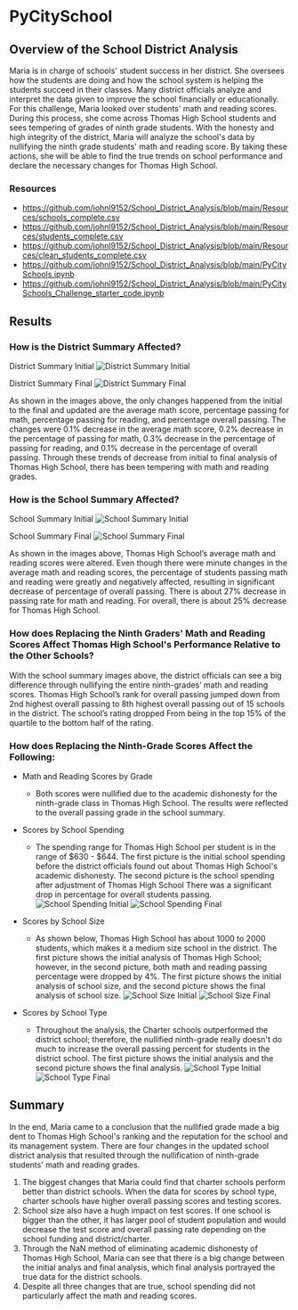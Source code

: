 # PyCitySchool

## Overview of the School District Analysis
Maria is in charge of schools' student success in her district. She oversees how the students are doing and how the school system is helping the students succeed in their classes. Many district officials analyze and interpret the data given to improve the school financially or educationally. For this challenge, Maria looked over students' math and reading scores. During this process, she come across Thomas High School students and sees tempering of grades of ninth grade students. With the honesty and high integrity of the district, Maria will analyze the school's data by nullifying the ninth grade students' math and reading score. By taking these actions, she will be able to find the true trends on school performance and declare the necessary changes for Thomas High School.

### Resources
- https://github.com/johnl9152/School_District_Analysis/blob/main/Resources/schools_complete.csv
- https://github.com/johnl9152/School_District_Analysis/blob/main/Resources/students_complete.csv
- https://github.com/johnl9152/School_District_Analysis/blob/main/Resources/clean_students_complete.csv
- https://github.com/johnl9152/School_District_Analysis/blob/main/PyCitySchools.ipynb
- https://github.com/johnl9152/School_District_Analysis/blob/main/PyCitySchools_Challenge_starter_code.ipynb

## Results

### How is the District Summary Affected?
District Summary Initial
![District Summary Initial](https://user-images.githubusercontent.com/92328984/142243821-ca3a1f82-229b-4b2c-8aa6-82905da67982.png)

District Summary Final
![District Summary Final](https://user-images.githubusercontent.com/92328984/142243879-fef19f77-cd2e-4697-995b-e1a65f9d04c6.png)

As shown in the images above, the only changes happened from the initial to the final and updated are the average math score, percentage passing for math, percentage passing for reading, and percentage overall passing. The changes were 0.1% decrease in the average math score, 0.2% decrease in the percentage of passing for math, 0.3% decrease in the percentage of passing for reading, and 0.1% decrease in the percentage of overall passing. Through these trends of decrease from initial to final analysis of Thomas High School, there has been tempering with math and reading grades.

### How is the School Summary Affected?
School Summary Initial
![School Summary Initial](https://user-images.githubusercontent.com/92328984/142334377-a58001c7-4fb0-4508-a772-0b8182dae874.png)

School Summary Final
![School Summary Final](https://user-images.githubusercontent.com/92328984/142334396-6b4e766a-3483-48d7-89bd-7ff9d78e8aa5.png)


As shown in the images above, Thomas High School’s average math and reading scores were altered. Even though there were minute changes in the average math and reading scores, the percentage of students passing math and reading were greatly and negatively affected, resulting in significant decrease of percentage of overall passing. There is about 27% decrease in passing rate for math and reading. For overall, there is about 25% decrease for Thomas High School.

### How does Replacing the Ninth Graders' Math and Reading Scores Affect Thomas High School's Performance Relative to the Other Schools?

With the school summary images above, the district officials can see a big difference through nullifying the entire ninth-grades’ math and reading scores. Thomas High School’s rank for overall passing jumped down from 2nd highest overall passing to 8th highest overall passing out of 15 schools in the district. The school’s rating dropped From being in the top 15% of the quartile to the bottom half of the rating.

### How does Replacing the Ninth-Grade Scores Affect the Following:

- Math and Reading Scores by Grade
  - Both scores were nullified due to the academic dishonesty for the ninth-grade class in Thomas High School. The results were       reflected to the overall passing grade in the school summary.
  
- Scores by School Spending
  - The spending range for Thomas High School per student is in the range of $630 - $644. The first picture is the initial school spending before the district officials found out about Thomas High School's academic dishonesty. The second picture is the school spending after adjustment of Thomas High School There was a significant drop in percentage for overall students passing.
![School Spending Initial](https://user-images.githubusercontent.com/92328984/142349212-caf487b9-d07a-416b-829e-a41b8f057dbd.png)
![School Spending Final](https://user-images.githubusercontent.com/92328984/142337373-023d5885-447c-4ba6-9808-aec171f5ff82.png)

- Scores by School Size
  - As shown below, Thomas High School has about 1000 to 2000 students, which makes it a medium size school in the district. The first picture shows the initial analysis of Thomas High School; however, in the second picture, both math and reading passing percentage were dropped by 4%. The first picture shows the initial analysis of school size, and the second picture shows the final analysis of school size.
![School Size Initial](https://user-images.githubusercontent.com/92328984/142349246-2fe044bf-5f93-424f-ba06-8c96e16ad09b.png)
![School Size Final](https://user-images.githubusercontent.com/92328984/142343472-4c52b5c8-24f8-4af1-8d2e-78a1964a2fa7.png)

- Scores by School Type
  - Throughout the analysis, the Charter schools outperformed the district school; therefore, the nullified ninth-grade really doesn't do much to increase the overall passing percent for students in the district school. The first picture shows the initial analysis and the second picture shows the final analysis.
![School Type Initial](https://user-images.githubusercontent.com/92328984/142351775-e4e64b86-ea39-4a47-8a7b-621125f11765.png)
![School Type Final](https://user-images.githubusercontent.com/92328984/142351780-32ec30d9-5be5-4738-a321-cae9270c8778.png)


## Summary
In the end, Maria came to a conclusion that the nullified grade made a big dent to Thomas High School's ranking and the reputation for the school and its management system. There are four changes in the updated school district analysis that resulted through the nullification of ninth-grade students' math and reading grades.
1. The biggest changes that Maria could find that charter schools perform better than district schools. When the data for scores by school type, charter schools have higher overall passing scores and testing scores.
2. School size also have a hugh impact on test scores. If one school is bigger than the other, it has larger pool of student population and would decrease the test score and overall passing rate depending on the school funding and district/charter.
3. Through the NaN method of eliminating academic dishonesty of Thomas High School, Maria can see that there is a big change between the initial analys and final analysis, which final analysis portrayed the true data for the district schools.
4. Despite all three changes that are true, school spending did not particularly affect the math and reading scores.
